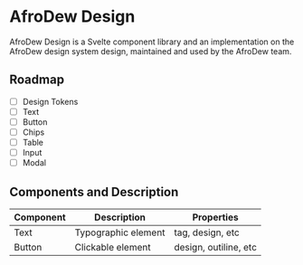 # AfroDew Design

AfroDew Design is a Svelte component library and an implementation on the AfroDew design system design, maintained and used by the AfroDew team.

## Roadmap

- [ ] Design Tokens
- [ ] Text
- [ ] Button
- [ ] Chips
- [ ] Table
- [ ] Input
- [ ] Modal

## Components and Description

| Component | Description         | Properties            |
| --------- | ------------------- | --------------------- |
| Text      | Typographic element | tag, design, etc      |
| Button    | Clickable element   | design, outiline, etc |
